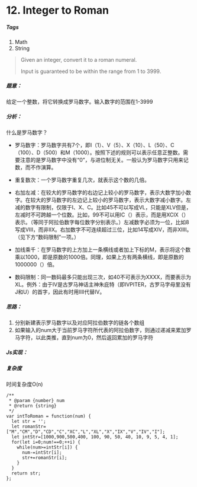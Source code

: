 # 12. Integer to Roman

##### Tags

1. Math
2. String

> Given an integer, convert it to a roman numeral.
>
>Input is guaranteed to be within the range from 1 to 3999.

##### 题意：
给定一个整数，将它转换成罗马数字。输入数字的范围在1-3999

##### 分析：
什么是罗马数字？
- 罗马数字：罗马数字共有7个，即I（1）、V（5）、X（10）、L（50）、C（100）、D（500）和M（1000）。按照下述的规则可以表示任意正整数。需要注意的是罗马数字中没有“0”，与进位制无关。一般认为罗马数字只用来记数，而不作演算。

- 重复数次：一个罗马数字重复几次，就表示这个数的几倍。

- 右加左减：在较大的罗马数字的右边记上较小的罗马数字，表示大数字加小数字。在较大的罗马数字的左边记上较小的罗马数字，表示大数字减小数字。左减的数字有限制，仅限于I、X、C。比如45不可以写成VL，只能是XLV但是，左减时不可跨越一个位数。比如，99不可以用IC（）表示，而是用XCIX（）表示。（等同于阿拉伯数字每位数字分别表示。）左减数字必须为一位，比如8写成VIII，而非IIX。右加数字不可连续超过三位，比如14写成XIV，而非XIIII。（见下方“数码限制”一项。）

- 加线乘千：在罗马数字的上方加上一条横线或者加上下标的Ⅿ，表示将这个数乘以1000，即是原数的1000倍。同理，如果上方有两条横线，即是原数的1000000（）倍。

- 数码限制：同一数码最多只能出现三次，如40不可表示为XXXX，而要表示为XL。例外：由于IV是古罗马神话主神朱庇特（即IVPITER，古罗马字母里没有J和U）的首字，因此有时用IIII代替IV。

##### 思路：
1. 分别新建表示罗马数字以及对应阿拉伯数字的链各个数组
2. 如果输入的num大于当前罗马字符所代表的阿拉伯数字，则通过递减来累加罗马字符，以此类推，直到num为0，然后返回累加的罗马字符

##### Js实现：
##### 复杂度
时间复杂度O(n)
```
/**
 * @param {number} num
 * @return {string}
 */
var intToRoman = function(num) {
  let str = '';
  let romanStr=["M","CM","D","CD","C","XC","L","XL","X","IX","V","IV","I"];
  let intStr=[1000,900,500,400, 100, 90, 50, 40, 10, 9, 5, 4, 1];
  for(let i=0;num!==0;++i) {
    while(num>=intStr[i]) {
      num-=intStr[i];
      str+=romanStr[i];
    }
  }
  return str;
};

```

